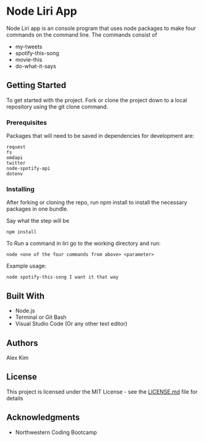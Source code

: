 # Node Liri App

Node Liri app is an console program that uses node packages to make four commands on the command line. The commands consist of 
* my-tweets
* spotify-this-song <name of song>
* movie-this <name of movie>
* do-what-it-says

## Getting Started

To get started with the project. Fork or clone the project down to a local repository using the git clone command.

### Prerequisites

Packages that will need to be saved in dependencies for development are:

```
request
fs
omdapi
twitter
node-spotify-api
dotenv
```

### Installing

After forking or cloning the repo, run npm install to install the necessary packages in one bundle.

Say what the step will be

```
npm install
```

To Run a command in liri go to the working directory and run: 

```
node <one of the four commands from above> <parameter>
```

Example usage:

```
node spotify-this-song I want it that way
```

## Built With

* Node.js
* Terminal or Git Bash
* Visual Studio Code (Or any other text editor)

## Authors

Alex Kim

## License

This project is licensed under the MIT License - see the [LICENSE.md](LICENSE.md) file for details

## Acknowledgments

* Northwestern Coding Bootcamp
